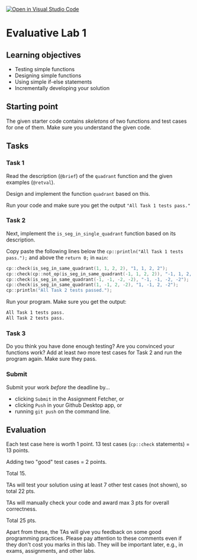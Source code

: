 [![Open in Visual Studio Code](https://classroom.github.com/assets/open-in-vscode-c66648af7eb3fe8bc4f294546bfd86ef473780cde1dea487d3c4ff354943c9ae.svg)](https://classroom.github.com/online_ide?assignment_repo_id=7615754&assignment_repo_type=AssignmentRepo)
# Evaluative Lab 1

## Learning objectives

* Testing simple functions
* Designing simple functions
* Using simple if-else statements
* Incrementally developing your solution

## Starting point

The given starter code contains *skeletons* of two functions and test cases for one of them. Make sure you understand the given code.

## Tasks

### Task 1

Read the description (`@brief`) of the `quadrant` function and the given examples (`@retval`).

Design and implement the function `quadrant` based on this.

Run your code and make sure you get the output `"All Task 1 tests pass."`

### Task 2

Next, implement the `is_seg_in_single_quadrant` function based on its description.

Copy paste the following lines below the `cp::println("All Task 1 tests pass.");` and above the `return 0;` in `main`:

```c++
cp::check(is_seg_in_same_quadrant(1, 1, 2, 2), "1, 1, 2, 2");
cp::check(cp::not_op(is_seg_in_same_quadrant(-1, 1, 2, 2)), "-1, 1, 2, 2");
cp::check(is_seg_in_same_quadrant(-1, -1, -2, -2), "-1, -1, -2, -2");
cp::check(is_seg_in_same_quadrant(1, -1, 2, -2), "1, -1, 2, -2");
cp::println("All Task 2 tests passed.");
```

Run your program. Make sure you get the output:

```sh
All Task 1 tests pass.
All Task 2 tests pass.
```

### Task 3

Do you think you have done enough testing? Are you convinced your functions work? Add at least *two* more test cases for Task 2 and run the program again. Make sure they pass.

### Submit

Submit your work *before* the deadline by...

* clicking `Submit` in the Assignment Fetcher, or
* clicking `Push` in your Github Desktop app, or
* running `git push` on the command line.

## Evaluation

Each test case here is worth 1 point. 13 test cases (`cp::check` statements) = 13 points. 

Adding two "good" test cases = 2 points. 

Total 15.

TAs will test your solution using at least 7 other test cases (not shown), so total 22 pts.

TAs will manually check your code and award max 3 pts for overall correctness.

Total 25 pts.

Apart from these, the TAs will give you feedback on some good programming practices. Please pay attention to these comments even if they don't cost you marks in this lab. They will be important later, e.g., in exams, assignments, and other labs.
